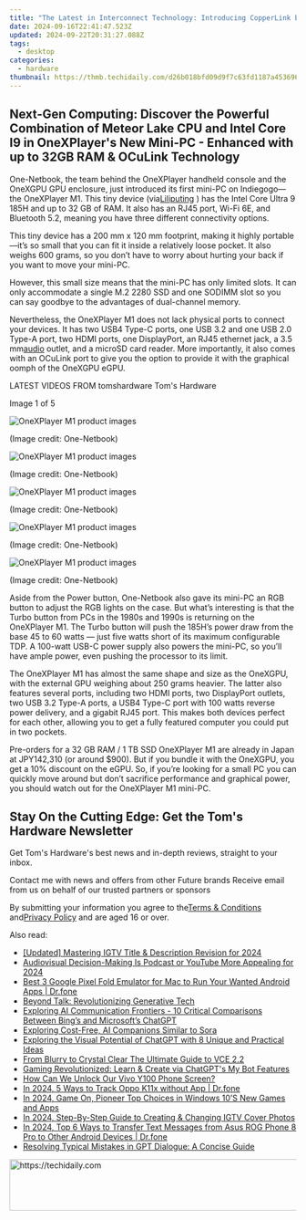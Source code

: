 ```yaml
---
title: "The Latest in Interconnect Technology: Introducing CopperLink by PCI-SIG for Future-Proof PCIe 5 and 6 Links, with Gen7 on the Horizon"
date: 2024-09-16T22:41:47.523Z
updated: 2024-09-22T20:31:27.088Z
tags:
  - desktop
categories:
  - hardware
thumbnail: https://thmb.techidaily.com/d26b018bfd09d9f7c63fd1187a4536965f1d2b0dee90272569c4cc402ddd818e.jpg
---
```


## Next-Gen Computing: Discover the Powerful Combination of Meteor Lake CPU and Intel Core I9 in OneXPlayer's New Mini-PC - Enhanced with up to 32GB RAM & OCuLink Technology

One-Netbook, the team behind the OneXPlayer handheld console and the OneXGPU GPU enclosure, just introduced its first mini-PC on Indiegogo—the OneXPlayer M1\. This tiny device (via[Liliputing](https://liliputing.com/onexplayer-m1-is-a-mini-pc-with-intel-core-ultra-9-185h-oculink-and-usb4/) ) has the Intel Core Ultra 9 185H and up to 32 GB of RAM. It also has an RJ45 port, Wi-Fi 6E, and Bluetooth 5.2, meaning you have three different connectivity options.

 This tiny device has a 200 mm x 120 mm footprint, making it highly portable—it’s so small that you can fit it inside a relatively loose pocket. It also weighs 600 grams, so you don’t have to worry about hurting your back if you want to move your mini-PC.

 However, this small size means that the mini-PC has only limited slots. It can only accommodate a single M.2 2280 SSD and one SODIMM slot so you can say goodbye to the advantages of dual-channel memory.

 Nevertheless, the OneXPlayer M1 does not lack physical ports to connect your devices. It has two USB4 Type-C ports, one USB 3.2 and one USB 2.0 Type-A port, two HDMI ports, one DisplayPort, an RJ45 ethernet jack, a 3.5 mm[audio](https://www.tomshardware.com/tag/audio) outlet, and a microSD card reader. More importantly, it also comes with an OCuLink port to give you the option to provide it with the graphical oomph of the OneXGPU eGPU.

 LATEST VIDEOS FROM tomshardware Tom's Hardware

 Image 1 of 5

![OneXPlayer M1 product images](https://vanilla.futurecdn.net/cyclingnews/media/img/missing-image.svg)

 (Image credit: One-Netbook)

![OneXPlayer M1 product images](https://vanilla.futurecdn.net/cyclingnews/media/img/missing-image.svg)

 (Image credit: One-Netbook)

![OneXPlayer M1 product images](https://vanilla.futurecdn.net/cyclingnews/media/img/missing-image.svg)

 (Image credit: One-Netbook)

![OneXPlayer M1 product images](https://vanilla.futurecdn.net/cyclingnews/media/img/missing-image.svg)

 (Image credit: One-Netbook)

![OneXPlayer M1 product images](https://vanilla.futurecdn.net/cyclingnews/media/img/missing-image.svg)

 (Image credit: One-Netbook)

 Aside from the Power button, One-Netbook also gave its mini-PC an RGB button to adjust the RGB lights on the case. But what’s interesting is that the Turbo button from PCs in the 1980s and 1990s is returning on the OneXPlayer M1\. The Turbo button will push the 185H’s power draw from the base 45 to 60 watts — just five watts short of its maximum configurable TDP. A 100-watt USB-C power supply also powers the mini-PC, so you’ll have ample power, even pushing the processor to its limit.

 The OneXPlayer M1 has almost the same shape and size as the OneXGPU, with the external GPU weighing about 250 grams heavier. The latter also features several ports, including two HDMI ports, two DisplayPort outlets, two USB 3.2 Type-A ports, a USB4 Type-C port with 100 watts reverse power delivery, and a gigabit RJ45 port. This makes both devices perfect for each other, allowing you to get a fully featured computer you could put in two pockets.

 Pre-orders for a 32 GB RAM / 1 TB SSD OneXPlayer M1 are already in Japan at JPY142,310 (or around $900). But if you bundle it with the OneXGPU, you get a 10% discount on the eGPU. So, if you’re looking for a small PC you can quickly move around but don’t sacrifice performance and graphical power, you should watch out for the OneXPlayer M1 mini-PC.

## Stay On the Cutting Edge: Get the Tom's Hardware Newsletter

 Get Tom's Hardware's best news and in-depth reviews, straight to your inbox.

 Contact me with news and offers from other Future brands  Receive email from us on behalf of our trusted partners or sponsors

 By submitting your information you agree to the[Terms & Conditions](https://futureplc.com/terms-conditions/) and[Privacy Policy](https://futureplc.com/privacy-policy/) and are aged 16 or over.

<ins class="adsbygoogle"
     style="display:block"
     data-ad-format="autorelaxed"
     data-ad-client="ca-pub-7571918770474297"
     data-ad-slot="1223367746"></ins>

<ins class="adsbygoogle"
     style="display:block"
     data-ad-client="ca-pub-7571918770474297"
     data-ad-slot="8358498916"
     data-ad-format="auto"
     data-full-width-responsive="true"></ins>

<span class="atpl-alsoreadstyle">Also read:</span>
<div><ul>
<li><a href="https://instagram-video-recordings.techidaily.com/updated-mastering-igtv-title-and-description-revision-for-2024/"><u>[Updated] Mastering IGTV Title & Description Revision for 2024</u></a></li>
<li><a href="https://article-knowledge.techidaily.com/audiovisual-decision-making-is-podcast-or-youtube-more-appealing-for-2024/"><u>Audiovisual Decision-Making Is Podcast or YouTube More Appealing for 2024</u></a></li>
<li><a href="https://screen-mirror.techidaily.com/best-3-google-pixel-fold-emulator-for-mac-to-run-your-wanted-android-apps-drfone-by-drfone-android/"><u>Best 3 Google Pixel Fold Emulator for Mac to Run Your Wanted Android Apps | Dr.fone</u></a></li>
<li><a href="https://tech-hub.techidaily.com/beyond-talk-revolutionizing-generative-tech/"><u>Beyond Talk: Revolutionizing Generative Tech</u></a></li>
<li><a href="https://tech-hub.techidaily.com/exploring-ai-communication-frontiers-10-critical-comparisons-between-bings-and-microsofts-chatgpt/"><u>Exploring AI Communication Frontiers - 10 Critical Comparisons Between Bing’s and Microsoft’s ChatGPT</u></a></li>
<li><a href="https://tech-hub.techidaily.com/exploring-cost-free-ai-companions-similar-to-sora/"><u>Exploring Cost-Free, AI Companions Similar to Sora</u></a></li>
<li><a href="https://tech-hub.techidaily.com/exploring-the-visual-potential-of-chatgpt-with-8-unique-and-practical-ideas/"><u>Exploring the Visual Potential of ChatGPT with 8 Unique and Practical Ideas</u></a></li>
<li><a href="https://extra-hints.techidaily.com/from-blurry-to-crystal-clear-the-ultimate-guide-to-vce-22/"><u>From Blurry to Crystal Clear The Ultimate Guide to VCE 2.2</u></a></li>
<li><a href="https://tech-hub.techidaily.com/gaming-revolutionized-learn-and-create-via-chatgpts-my-bot-features/"><u>Gaming Revolutionized: Learn & Create via ChatGPT's My Bot Features</u></a></li>
<li><a href="https://android-unlock.techidaily.com/how-can-we-unlock-our-vivo-y100-phone-screen-by-drfone-android/"><u>How Can We Unlock Our Vivo Y100 Phone Screen?</u></a></li>
<li><a href="https://android-location-track.techidaily.com/in-2024-5-ways-to-track-oppo-k11x-without-app-drfone-by-drfone-virtual-android/"><u>In 2024, 5 Ways to Track Oppo K11x without App | Dr.fone</u></a></li>
<li><a href="https://some-techniques.techidaily.com/in-2024-game-on-pioneer-top-choices-in-windows-10s-new-games-and-apps/"><u>In 2024, Game On, Pioneer Top Choices in Windows 10’S New Games and Apps</u></a></li>
<li><a href="https://instagram-video-recordings.techidaily.com/in-2024-step-by-step-guide-to-creating-and-changing-igtv-cover-photos/"><u>In 2024, Step-By-Step Guide to Creating & Changing IGTV Cover Photos</u></a></li>
<li><a href="https://android-transfer.techidaily.com/in-2024-top-6-ways-to-transfer-text-messages-from-asus-rog-phone-8-pro-to-other-android-devices-drfone-by-drfone-transfer-from-android-transfer-from-android/"><u>In 2024, Top 6 Ways to Transfer Text Messages from Asus ROG Phone 8 Pro to Other Android Devices | Dr.fone</u></a></li>
<li><a href="https://tech-hub.techidaily.com/resolving-typical-mistakes-in-gpt-dialogue-a-concise-guide/"><u>Resolving Typical Mistakes in GPT Dialogue: A Concise Guide</u></a></li>
</ul></div>

<!-- affiliate ads begin -->
<a href="https://appsumo.8odi.net/c/5597632/2111981/7443" target="_top" id="2111981">
  <img src="//a.impactradius-go.com/display-ad/7443-2111981" border="0" alt="https://techidaily.com" width="728" height="90"/>
</a>
<img height="0" width="0" src="https://appsumo.8odi.net/i/5597632/2111981/7443" style="position:absolute;visibility:hidden;" border="0" />
<!-- affiliate ads end -->

